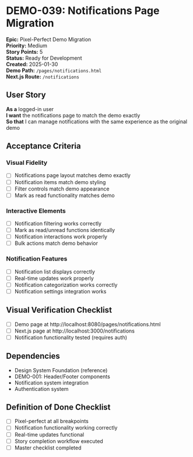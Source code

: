 # DEMO-039: Notifications Page Migration

**Epic:** Pixel-Perfect Demo Migration  
**Priority:** Medium  
**Story Points:** 5  
**Status:** Ready for Development  
**Created:** 2025-01-30  
**Demo Path:** `/pages/notifications.html`  
**Next.js Route:** `/notifications`

## User Story

**As a** logged-in user  
**I want** the notifications page to match the demo exactly  
**So that** I can manage notifications with the same experience as the original demo

## Acceptance Criteria

### Visual Fidelity
- [ ] Notifications page layout matches demo exactly
- [ ] Notification items match demo styling
- [ ] Filter controls match demo appearance
- [ ] Mark as read functionality matches demo

### Interactive Elements
- [ ] Notification filtering works correctly
- [ ] Mark as read/unread functions identically
- [ ] Notification interactions work properly
- [ ] Bulk actions match demo behavior

### Notification Features
- [ ] Notification list displays correctly
- [ ] Real-time updates work properly
- [ ] Notification categorization works correctly
- [ ] Notification settings integration works

## Visual Verification Checklist
- [ ] Demo page at http://localhost:8080/pages/notifications.html
- [ ] Next.js page at http://localhost:3000/notifications
- [ ] Notification functionality tested (requires auth)

## Dependencies
- Design System Foundation (reference)
- DEMO-001: Header/Footer components
- Notification system integration
- Authentication system

## Definition of Done Checklist
- [ ] Pixel-perfect at all breakpoints
- [ ] Notification functionality working correctly
- [ ] Real-time updates functional
- [ ] Story completion workflow executed
- [ ] Master checklist completed